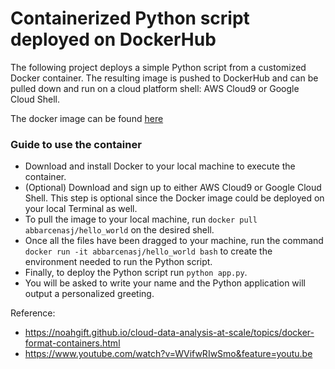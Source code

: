 # Containerized Python script deployed on DockerHub 


The following project deploys a simple Python script from a customized Docker container. The resulting image is pushed to DockerHub and can be pulled down and run on a cloud platform shell: AWS Cloud9 or Google Cloud Shell.


The docker image can be found [here](https://hub.docker.com/repository/docker/abbarcenasj/hello_world)


### Guide to use the container
* Download and install Docker to your local machine to execute the container.
* (Optional) Download and sign up to either AWS Cloud9 or Google Cloud Shell. This step is optional since the Docker image could be deployed on your local Terminal as well.
* To pull the image to your local machine, run `docker pull abbarcenasj/hello_world` on the desired shell.
* Once all the files have been dragged to your machine, run the command `docker run -it abbarcenasj/hello_world bash` to create the environment needed to run the Python script.
* Finally, to deploy the Python script run `python app.py`.
* You will be asked to write your name and the Python application will output a personalized greeting.


Reference: 
* https://noahgift.github.io/cloud-data-analysis-at-scale/topics/docker-format-containers.html
* https://www.youtube.com/watch?v=WVifwRIwSmo&feature=youtu.be
